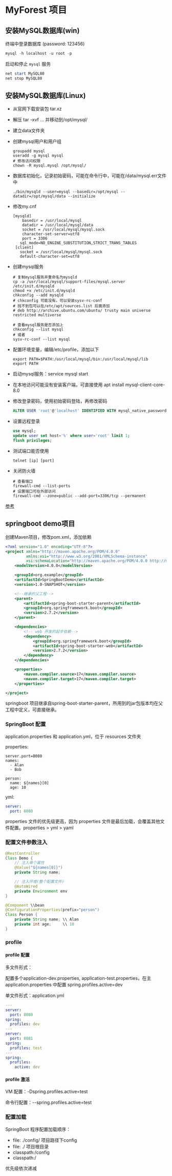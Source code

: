 # MyForest 项目

## 安装MySQL数据库(win)

终端中登录数据库 (password: 123456)

```powershell
mysql -h localhost -u root -p
```

启动和停止 `mysql` 服务

```powershell
net start MySQL80
net stop MySQL80
```

## 安装MySQL数据库(Linux)

* 从官网下载安装包 tar.xz
* 解压 tar -xvf ... 并移动到/opt/mysql/
* 建立data文件夹
* 创建mysql用户和用户组

  ```shell
  groupadd mysql
  useradd -g mysql mysql
  # 修改访问权限
  chown -R mysql.mysql /opt/mysql/
  ```
* 数据库初始化，记录初始密码，可能在命令行中，可能在/data/mysql.err文件中

  ```shell
  ./bin/mysqld --user=mysql --basedir=/opt/mysql --datadir=/opt/mysql/data --initialize
  ```
* 修改my.cnf

  ```properties
  [mysqld]
      basedir = /usr/local/mysql
      datadir = /usr/local/mysql/data
      socket = /usr/local/mysql/mysql.sock
      character-set-server=utf8
      port = 3306
     sql_mode=NO_ENGINE_SUBSTITUTION,STRICT_TRANS_TABLES
   [client]
     socket = /usr/local/mysql/mysql.sock
     default-character-set=utf8
  ```
* 创建mysql服务

  ```shell
  # 复制mysql服务并重命名为mysqld 
  cp -a /usr/local/mysql/support-files/mysql.server /etc/init.d/mysqld
  chmod +x /etc/init.d/mysqld
  chkconfig --add mysqld
  # chkconfig 可能没有，可以安装sysv-rc-conf
  # 找不到包可以在/etc/apt/sources.list 后面添加
  # deb http://archive.ubuntu.com/ubuntu/ trusty main universe restricted multiverse

  # 查看mysql服务是否添加上
  chkconfig --list mysql
  # 或者
  sysv-rc-conf --list mysql

  ```
* 配置环境变量，编辑/etc/profile，添加以下

  ```properties
  export PATH=$PATH:/usr/local/mysql/bin:/usr/local/mysql/lib
  export PATH
  ```
* 启动mysql服务：service mysql start
* 在本地访问可能没有安装客户端，可直接使用 apt install mysql-client-core-8.0
* 修改登录密码，使用初始密码登陆，再修改密码

  ```sql
  ALTER USER 'root'@'localhost' IDENTIFIED WITH mysql_native_password BY '123456';
  ```
* 设置远程登录

  ```sql
  use mysql;
  update user set host='%' where user='root' limit 1;
  flush privileges;
  ```
* 测试端口能否使用

  ```shell
  telnet [ip] [port]
  ```
* 关闭防火墙

  ```shell
  # 查看端口
  firewall-cmd --list-ports
  # 设置端口可在外部访问
  firewall-cmd --zone=public --add-port=3306/tcp --permanent
  ```

[参考](https://www.cnblogs.com/MrYoodb/p/15811199.html)

## springboot demo项目

创建Maven项目，修改pom.xml，添加依赖

```xml
<?xml version="1.0" encoding="UTF-8"?>
<project xmlns="http://maven.apache.org/POM/4.0.0"
         xmlns:xsi="http://www.w3.org/2001/XMLSchema-instance"
         xsi:schemaLocation="http://maven.apache.org/POM/4.0.0 http://maven.apache.org/xsd/maven-4.0.0.xsd">
    <modelVersion>4.0.0</modelVersion>

    <groupId>org.example</groupId>
    <artifactId>SpringBootDemo</artifactId>
    <version>1.0-SNAPSHOT</version>

    <!--继承的父工程-->
    <parent>
        <artifactId>spring-boot-starter-parent</artifactId>
        <groupId>org.springframework.boot</groupId>
        <version>2.7.2</version>
    </parent>

    <dependencies>
        <!-- web 开发的起步依赖-->
        <dependency>
            <groupId>org.springframework.boot</groupId>
            <artifactId>spring-boot-starter-web</artifactId>
            <version>2.7.2</version>
        </dependency>
    </dependencies>

    <properties>
        <maven.compiler.source>17</maven.compiler.source>
        <maven.compiler.target>17</maven.compiler.target>
    </properties>

</project>
```

 springboot 项目继承自spring-boot-starter-parent，所用到的jar包版本均在父工程中定义，可直接继承。

### SpringBoot 配置

application.properties 和 application.yml，位于 resources 文件夹

properties:

```properties
server.port=8080
names:
  - Alan
  - Bob

person:
  name: ${names}[0]
  age: 10
```

yml:

```yaml
server:
  port: 8080
```

properties 文件的优先级更高，因为 properties 文件是最后加载，会覆盖其他文件配置。properties > yml > yaml

### 配置文件参数注入

```java
@RestController
Class Demo {
    // 注入单个属性
    @Value("${names[0]}")
    private String name;

    // 注入环境(整个配置文件)
    @AutoWired
    private Environment env
}
```

```java
@Component \\bean
@ConfigurationProperties(prefix="person")
Class Person {
	private String name; \\ Alan
	private int age;     \\ 10
}
```

### profile

#### profile 配置

多文件形式：

配置多个application-dev.properties, application-test.properties，在主 application.properties 中配置 spring.profiles.active=dev

单文件形式：application.yml

```yaml
---
server:
  port: 8080
spring:
  profiles: dev
---
server:
  port: 8081
spring:
  profiles: test
---
spring:
  profiles:
    active: dev
```

#### profile 激活

VM 配置：-Dspring.profiles.active=test

命令行配置：--spring.profiles.active=test

### 配置加载

SpringBoot 程序配置加载顺序：

- file: ./config/ 项目路径下config
- file: ./ 项目根目录
- classpath:/config
- classpath:/

优先级依次递减
